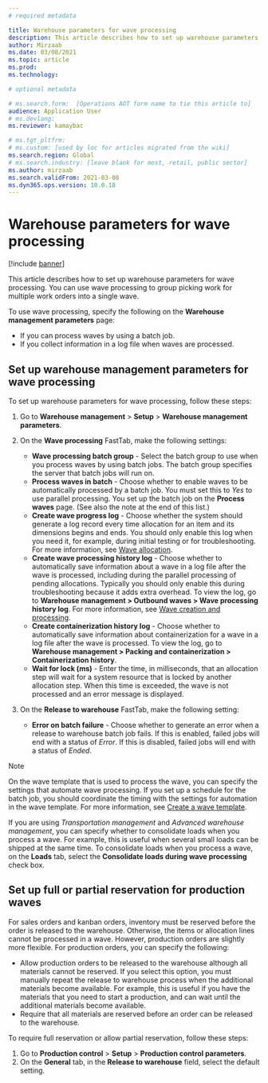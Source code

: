 ```yaml
---
# required metadata

title: Warehouse parameters for wave processing
description: This article describes how to set up warehouse parameters for wave processing. You can use wave processing to group picking work for multiple work orders into a single wave.
author: Mirzaab
ms.date: 03/08/2021
ms.topic: article
ms.prod: 
ms.technology: 

# optional metadata

# ms.search.form:  [Operations AOT form name to tie this article to]
audience: Application User
# ms.devlang: 
ms.reviewer: kamaybac

# ms.tgt_pltfrm: 
# ms.custom: [used by loc for articles migrated from the wiki]
ms.search.region: Global
# ms.search.industry: [leave blank for most, retail, public sector]
ms.author: mirzaab
ms.search.validFrom: 2021-03-08
ms.dyn365.ops.version: 10.0.18
---
```


# Warehouse parameters for wave processing

[!include [banner](../includes/banner.md)]

This article describes how to set up warehouse parameters for wave processing. You can use wave processing to group picking work for multiple work orders into a single wave.

To use wave processing, specify the following on the **Warehouse management parameters** page:

- If you can process waves by using a batch job.
- If you collect information in a log file when waves are processed.

## Set up warehouse management parameters for wave processing

To set up warehouse parameters for wave processing, follow these steps:

1. Go to **Warehouse management** \> **Setup** \> **Warehouse management parameters**.

1. On the **Wave processing** FastTab, make the following settings:

    - **Wave processing batch group** - Select the batch group to use when you process waves by using batch jobs. The batch group specifies the server that batch jobs will run on.
    - **Process waves in batch** - Choose whether to enable waves to be automatically processed by a batch job. You must set this to *Yes* to use parallel processing. You set up the batch job on the **Process waves** page. (See also the note at the end of this list.)
    - **Create wave progress log** - Choose whether the system should generate a log record every time allocation for an item and its dimensions begins and ends. You should only enable this log when you need it, for example, during initial testing or for troubleshooting. For more information, see [Wave allocation](wave-allocation-method.md).
    - **Create wave processing history log** - Choose whether to automatically save information about a wave in a log file after the wave is processed, including during the parallel processing of pending allocations. Typically you should only enable this during troubleshooting because it adds extra overhead. To view the log, go to **Warehouse management \> Outbound waves \> Wave processing history log**. For more information, see [Wave creation and processing](wave-processing.md).
    - **Create containerization history log** - Choose whether to automatically save information about containerization for a wave in a log file after the wave is processed. To view the log, go to **Warehouse management \> Packing and containerization \> Containerization history**.
    - **Wait for lock (ms)** - Enter the time, in milliseconds, that an allocation step will wait for a system resource that is locked by another allocation step. When this time is exceeded, the wave is not processed and an error message is displayed.

1. On the **Release to warehouse** FastTab, make the following setting:

    - **Error on batch failure** - Choose whether to generate an error when a release to warehouse batch job fails. If this is enabled, failed jobs will end with a status of *Error*. If this is disabled, failed jobs will end with a status of *Ended*.

> [!NOTE]
> On the wave template that is used to process the wave, you can specify the settings that automate wave processing. If you set up a schedule for the batch job, you should coordinate the timing with the settings for automation in the wave template. For more information, see [Create a wave template](wave-templates.md).
>
> If you are using *Transportation management* and *Advanced warehouse management*, you can specify whether to consolidate loads when you process a wave. For example, this is useful when several small loads can be shipped at the same time. To consolidate loads when you process a wave, on the **Loads** tab, select the **Consolidate loads during wave processing** check box.</P>

## Set up full or partial reservation for production waves

For sales orders and kanban orders, inventory must be reserved before the order is released to the warehouse. Otherwise, the items or allocation lines cannot be processed in a wave. However, production orders are slightly more flexible. For production orders, you can specify the following:

- Allow production orders to be released to the warehouse although all materials cannot be reserved. If you select this option, you must manually repeat the release to warehouse process when the additional materials become available. For example, this is useful if you have the materials that you need to start a production, and can wait until the additional materials become available.
- Require that all materials are reserved before an order can be released to the warehouse.

To require full reservation or allow partial reservation, follow these steps:

1. Go to **Production control** \> **Setup** \> **Production control parameters**.
1. On the **General** tab, in the **Release to warehouse** field, select the default setting.
